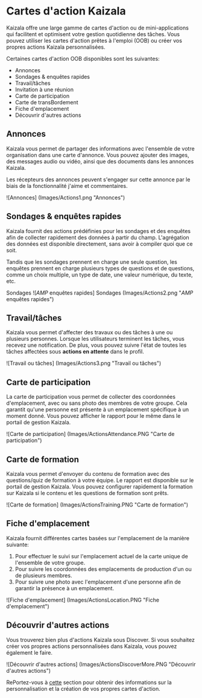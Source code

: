 # <a name="kaizala-action-cards"></a>Cartes d'action Kaizala

Kaizala offre une large gamme de cartes d'action ou de mini-applications qui facilitent et optimisent votre gestion quotidienne des tâches. Vous pouvez utiliser les cartes d'action prêtes à l'emploi (OOB) ou créer vos propres actions Kaizala personnalisées.

Certaines cartes d'action OOB disponibles sont les suivantes:
- Annonces
- Sondages & enquêtes rapides
- Travail/tâches
- Invitation à une réunion
- Carte de participation
- Carte de transBordement
- Fiche d'emplacement
- Découvrir d'autres actions 

## <a name="announcements"></a>Annonces

Kaizala vous permet de partager des informations avec l'ensemble de votre organisation dans une carte d'annonce. Vous pouvez ajouter des images, des messages audio ou vidéo, ainsi que des documents dans les annonces Kaizala.

Les récepteurs des annonces peuvent s'engager sur cette annonce par le biais de la fonctionnalité j'aime et commentaires.

![Annonces] (Images/Actions1.png "Annonces")

## <a name="quick-polls--surveys"></a>Sondages & enquêtes rapides

Kaizala fournit des actions prédéfinies pour les sondages et des enquêtes afin de collecter rapidement des données à partir du champ. L'agrégation des données est disponible directement, sans avoir à compiler quoi que ce soit.<p>Tandis que les sondages prennent en charge une seule question, les enquêtes prennent en charge plusieurs types de questions et de questions, comme un choix multiple, un type de date, une valeur numérique, du texte, etc.

Sondages ![_AMP_ enquêtes rapides] Sondages (Images/Actions2.png "_AMP_ enquêtes rapides")

## <a name="jobtasks"></a>Travail/tâches 
Kaizala vous permet d'affecter des travaux ou des tâches à une ou plusieurs personnes. Lorsque les utilisateurs terminent les tâches, vous recevez une notification. De plus, vous pouvez suivre l'état de toutes les tâches affectées sous **actions en attente** dans le profil.

![Travail ou tâches] (Images/Actions3.png "Travail ou tâches")

 ## <a name="attendance-card"></a>Carte de participation

La carte de participation vous permet de collecter des coordonnées d'emplacement, avec ou sans photo des membres de votre groupe. Cela garantit qu'une personne est présente à un emplacement spécifique à un moment donné. Vous pouvez afficher le rapport pour le même dans le portail de gestion Kaizala.

![Carte de participation] (Images/ActionsAttendance.PNG "Carte de participation")
  
## <a name="training-card"></a>Carte de formation
Kaizala vous permet d'envoyer du contenu de formation avec des questions/quiz de formation à votre équipe. Le rapport est disponible sur le portail de gestion Kaizala. Vous pouvez configurer rapidement la formation sur Kaizala si le contenu et les questions de formation sont prêts.

![Carte de formation] (Images/ActionsTraining.PNG "Carte de formation")

## <a name="location-card"></a>Fiche d'emplacement

Kaizala fournit différentes cartes basées sur l'emplacement de la manière suivante:

1. Pour effectuer le suivi sur l'emplacement actuel de la carte unique de l'ensemble de votre groupe.
2. Pour suivre les coordonnées des emplacements de production d'un ou de plusieurs membres.
3. Pour suivre une photo avec l'emplacement d'une personne afin de garantir la présence à un emplacement.

![Fiche d'emplacement] (Images/ActionsLocation.PNG "Fiche d'emplacement")

## <a name="discover-more-actions"></a>Découvrir d'autres actions

Vous trouverez bien plus d'actions Kaizala sous Discover. Si vous souhaitez créer vos propres actions personnalisées dans Kaizala, vous pouvez également le faire. 

![Découvrir d'autres actions] (Images/ActionsDiscoverMore.PNG "Découvrir d'autres actions")

RePortez-vous à [cette](../developer-platform.md) section pour obtenir des informations sur la personnalisation et la création de vos propres cartes d'action.
